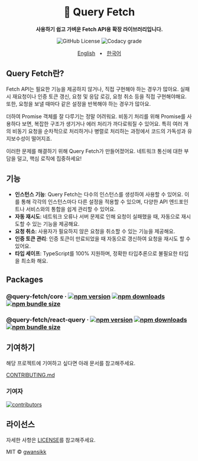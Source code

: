 <div align="center">

<h1>🔗 Query Fetch</h1>
<p><b>사용하기 쉽고 가벼운 Fetch API용 확장 라이브러리입니다.</b></p>

![GitHub License](https://img.shields.io/github/license/gwansikk/query-fetch?labelColor=black&color=black)
![Codacy grade](https://img.shields.io/codacy/grade/bf89208f2e9f4590832d09131dd207c2?logo=codacy&labelColor=black&color=black)

[English](https://github.com/gwansikk/query-fetch/blob/main/README.md)
&nbsp;&nbsp;•&nbsp;&nbsp;
[한국어](https://github.com/gwansikk/query-fetch/blob/main/README-ko_kr.md)

</div>

## Query Fetch란?

Fetch API는 필요한 기능을 제공하지 않거나, 직접 구현해야 하는 경우가 많아요. 실패 시 재요청이나 인증 토큰 갱신, 요청 및 응답 로깅, 요청 취소 등을 직접 구현해야해요. 또한, 요청을 보낼 때마다 같은 설정을 반복해야 하는 경우가 많아요.

더하여 Promise 객체를 잘 다루기는 정말 어려워요. 비동기 처리를 위해 Promise를 사용하다 보면, 복잡한 구조가 생기거나 에러 처리가 까다로워질 수 있어요. 특히 여러 개의 비동기 요청을 순차적으로 처리하거나 병렬로 처리하는 과정에서 코드의 가독성과 유지보수성이 떨어지죠.

이러한 문제를 해결하기 위해 Query Fetch가 만들어졌어요. 네트워크 통신에 대한 부담을 덜고, 핵심 로직에 집중하세요!

## 기능

- **인스턴스 기능**: Query Fetch는 다수의 인스턴스를 생성하여 사용할 수 있어요. 이를 통해 각각의 인스턴스마다 다른 설정을 적용할 수 있으며, 다양한 API 엔드포인트나 서비스와의 통합을 쉽게 관리할 수 있어요.
- **자동 재시도**: 네트워크 오류나 서버 문제로 인해 요청이 실패했을 때, 자동으로 재시도할 수 있는 기능을 제공해요.
- **요청 취소**: 사용자가 필요하지 않은 요청을 취소할 수 있는 기능을 제공해요.
- **인증 토큰 관리**: 인증 토큰이 만료되었을 때 자동으로 갱신하여 요청을 재시도 할 수 있어요.
- **타입 세이프**: TypeScript를 100% 지원하며, 정확한 타입추론으로 불필요한 타입을 최소화 해요.

## Packages

### @query-fetch/core &middot; [![npm version](https://img.shields.io/npm/v/@query-fetch/core?color=000&labelColor=000&logo=npm)](https://www.npmjs.com/package/@query-fetch/core) [![npm downloads](https://img.shields.io/npm/dt/@query-fetch/core?color=000&labelColor=000)](https://www.npmjs.com/package/@query-fetch/core) [![npm bundle size](https://img.shields.io/bundlephobia/min/@query-fetch/core?color=000&labelColor=000)](https://www.npmjs.com/package/@query-fetch/core)

### @query-fetch/react-query &middot; [![npm version](https://img.shields.io/npm/v/@query-fetch/react-query?color=000&labelColor=000&logo=npm)](https://www.npmjs.com/package/@query-fetch/react-query) [![npm downloads](https://img.shields.io/npm/dt/@query-fetch/react-query?color=000&labelColor=000)](https://www.npmjs.com/package/@query-fetch/react-query) [![npm bundle size](https://img.shields.io/bundlephobia/min/@query-fetch/react-query?color=000&labelColor=000)](https://www.npmjs.com/package/@query-fetch/react-query)

## 기여하기

해당 프로젝트에 기여하고 싶다면 아래 문서를 참고해주세요.

[CONTRIBUTING.md](https://github.com/gwansikk/query-fetch/blob/main/CONTREIBUTING.md)

### 기여자

[![contributors](https://contrib.rocks/image?repo=gwansikk/query-fetch)](https://github.com/gwansikk/query-fetch/contributors)

## 라이선스

자세한 사항은 [LICENSE](https://github.com/gwansikk/query-fetch/blob/main/LICENSE)를 참고해주세요.

MIT © [gwansikk](https://github.com/gwansikk)
